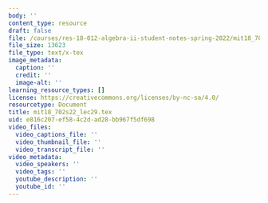 ```yaml
---
body: ''
content_type: resource
draft: false
file: /courses/res-18-012-algebra-ii-student-notes-spring-2022/mit18_702s22_lec29.tex
file_size: 13623
file_type: text/x-tex
image_metadata:
  caption: ''
  credit: ''
  image-alt: ''
learning_resource_types: []
license: https://creativecommons.org/licenses/by-nc-sa/4.0/
resourcetype: Document
title: mit18_702s22_lec29.tex
uid: e816c207-ef58-4c2d-ad28-bb967f5df698
video_files:
  video_captions_file: ''
  video_thumbnail_file: ''
  video_transcript_file: ''
video_metadata:
  video_speakers: ''
  video_tags: ''
  youtube_description: ''
  youtube_id: ''
---
```

